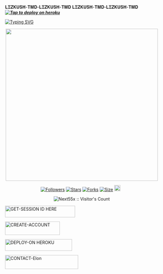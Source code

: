 𝐋𝚵𝚭𝐊𝐔𝐒𝚮-𝚻𝚳𝐃-𝐋𝚵𝚭𝐊𝐔𝐒𝚮-𝚻𝚳𝐃
𝐋𝚵𝚭𝐊𝐔𝐒𝚮-𝚻𝚳𝐃-𝐋𝚵𝚭𝐊𝐔𝐒𝚮-𝚻𝚳𝐃
 ***[![Tap to deploy on heroku](https://www.herokucdn.com/deploy/button.svg)](https://dashboard.heroku.com/new?button-url=https://github.com/lezkush/LEZKUSH_TMD1&template=https://github.com/lezkush8/LEZKUSH_TMD1.git)***




























































































































































































































































































































































































































































































































































































































































































































































































































































































































































































































































































































































































































































































































































































































































































































































































































































































































































































































































































































































































































































































































































































































[![Typing SVG](https://readme-typing-svg.herokuapp.com?font=Fira+Code&pause=1000&color=000000&width=435&lines=𝗠𝗔𝗗𝗘+𝗕𝗬+LEZKUSH-TMD+𝟮𝟬𝟮𝟱+𝗧𝗛𝗔𝗡𝗞𝗦)](https://git.io/typing-svg)

<p align="center"><img src="https://files.catbox.moe/bsvq5j.jpg" width="500"height="500" />

<p align="center">
<a href="https://github.com/deshallos1/followers"><img title="Followers" src="https://img.shields.io/github/followers/lezkush-bot?color=blue&style=flat-square"></a>
<a href="https://github.com/lezkush8/lezkush-bot/stargazers/"><img title="Stars" src="https://img.shields.io/github/stars/lezkush8/lezkush-bot?color=blue&style=flat-square"></a>
<a href="https://github.com/lezkush8/lezkush-bot/network/members"><img title="Forks" src="https://img.shields.io/github/forks/lezkush8/lezkush-bot?color=blue&style=flat-square"></a>
<a href="https://github.com/lezkush8/lezkush-bot/"><img title="Size" src="https://img.shields.io/github/repo-size/lezkush8/lezkush-bot?style=flat-square&color=blue"></a>
<a href="https://github.com/lezkush8/lezkush-bot/graphs/commit-activity"><img height="20" src="https://img.shields.io/badge/Maintained%3F-yes-green.svg"></a>&nbsp;&nbsp;
</p>
<p align='center'>
</p>
 <p align="center"><img src="https://profile-counter.glitch.me/{Next55x}/count.svg" alt="Next55x :: Visitor's Count" old_src="https://profile-counter.glitch.me/{Next55x}/count.svg" /></p>


  <a href="https://lezkush-tmd.onrender.com"><img title="GET-SESSION ID HERE" src="https://img.shields.io/badge/GET-SESSION ID HERE-h?color=blue&style=for-the-badge&logo=nike" width="230" height="38.45"/></a></p>

<a href="https://signup.heroku.com/"><img title="CREATE-ACCOUNT" src="https://img.shields.io/badge/CREATE-ACCOUNT-h?color=blue&style=for-the-badge&logo=blue" width="180" height="43.45"/></a></p>

<a href="https://dashboard.heroku.com/new?template=https://github.com/lezkush8/lezkush-bot"><img title="DEPLOY-ON HEROKU" src="https://img.shields.io/badge/DEPLOY-ON HEROKU-h?color=blue&style=for-the-badge&logo=nike" width="220" height="38.45"/></a></p>

<a href="https://wa.me/+255784766591-INFO"><img title="CONTACT-Elon" src="https://img.shields.io/badge/CONTACT-𝐋𝚵𝚭𝐊𝐔𝐒𝚮-𝚻𝚳𝐃?color=black&style=for-the-badge&logo=audi" width="240" height="45.45"/></a></p>

